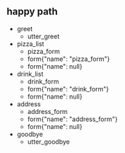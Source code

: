 ## happy path
* greet
  - utter_greet
* pizza_list
  - pizza_form
  - form{"name": "pizza_form"}
  - form{"name": null}
* drink_list
  - drink_form
  - form{"name": "drink_form"}
  - form{"name": null}
* address
  - address_form
  - form{"name": "address_form"}
  - form{"name": null}
* goodbye
  - utter_goodbye
